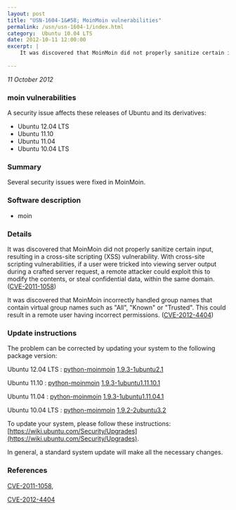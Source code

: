 ```yaml
---
layout: post
title: "USN-1604-1&#58; MoinMoin vulnerabilities"
permalink: /usn/usn-1604-1/index.html
category:  Ubuntu 10.04 LTS
date: 2012-10-11 12:00:00
excerpt: |
    It was discovered that MoinMoin did not properly sanitize certain input, resulting in a cross-site scripting (XSS) vulnerability. With cross-site scripting vulnerabilities, if a user were tricked into viewing server output during a crafted server request, a remote attacker could exploit this to modify the contents, or steal confidential data, within the same domain. ([CVE-2011-1058](http://people.ubuntu.com/~ubuntu-security/cve/CVE-2011-1058))
    
--- 
```

 
 

*11 October 2012*

### moin vulnerabilities

A security issue affects these releases of Ubuntu and its derivatives:

* Ubuntu 12.04 LTS
* Ubuntu 11.10
* Ubuntu 11.04
* Ubuntu 10.04 LTS

### Summary

Several security issues were fixed in MoinMoin. 

### Software description

* moin 

### Details

It was discovered that MoinMoin did not properly sanitize certain input, resulting in a cross-site scripting (XSS) vulnerability. With cross-site scripting vulnerabilities, if a user were tricked into viewing server output during a crafted server request, a remote attacker could exploit this to modify the contents, or steal confidential data, within the same domain. ([CVE-2011-1058](http://people.ubuntu.com/~ubuntu-security/cve/CVE-2011-1058))

It was discovered that MoinMoin incorrectly handled group names that contain virtual group names such as &quot;All&quot;, &quot;Known&quot; or &quot;Trusted&quot;. This could result in a remote user having incorrect permissions. ([CVE-2012-4404](http://people.ubuntu.com/~ubuntu-security/cve/CVE-2012-4404)) 

### Update instructions

The problem can be corrected by updating your system to the following package version:

Ubuntu 12.04 LTS
 : [python-moinmoin](https://launchpad.net/ubuntu/+source/moin) <span> [1.9.3-1ubuntu2.1](https://launchpad.net/ubuntu/+source/moin/1.9.3-1ubuntu2.1) </span> 

Ubuntu 11.10
 : [python-moinmoin](https://launchpad.net/ubuntu/+source/moin) <span> [1.9.3-1ubuntu1.11.10.1](https://launchpad.net/ubuntu/+source/moin/1.9.3-1ubuntu1.11.10.1) </span> 

Ubuntu 11.04
 : [python-moinmoin](https://launchpad.net/ubuntu/+source/moin) <span> [1.9.3-1ubuntu1.11.04.1](https://launchpad.net/ubuntu/+source/moin/1.9.3-1ubuntu1.11.04.1) </span> 

Ubuntu 10.04 LTS
 : [python-moinmoin](https://launchpad.net/ubuntu/+source/moin) <span> [1.9.2-2ubuntu3.2](https://launchpad.net/ubuntu/+source/moin/1.9.2-2ubuntu3.2) </span> 

To update your system, please follow these instructions: [https://wiki.ubuntu.com/Security/Upgrades](https://wiki.ubuntu.com/Security/Upgrades).

In general, a standard system update will make all the necessary changes. 

### References

 
 [CVE-2011-1058](http://people.ubuntu.com/~ubuntu-security/cve/CVE-2011-1058), 

 [CVE-2012-4404](http://people.ubuntu.com/~ubuntu-security/cve/CVE-2012-4404)
 

